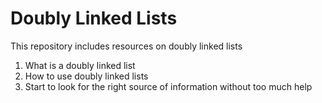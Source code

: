 # Doubly Linked Lists

This repository includes resources on doubly linked lists

1. What is a doubly linked list
2. How to use doubly linked lists
3. Start to look for the right source of information without too much help
